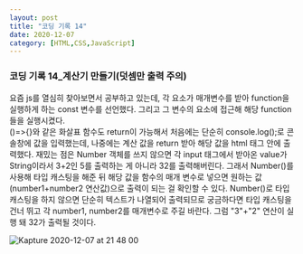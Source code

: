 ```yaml
---
layout: post
title: "코딩 기록 14"
date: 2020-12-07
category: [HTML,CSS,JavaScript]
---
```






<h3>코딩 기록 14_계산기 만들기(덧셈만 출력 주의)</h3>
요즘 js를 열심히 찾아보면서 공부하고 있는데, 각 요소가 매개변수를 받아 function을 실행하게 하는 const 변수를 선언했다.
그리고 그 변수의 요소에 접근해 해당 function들을 실행시켰다. 
<br>
()=>{}와 같은 화살표 함수도 return이 가능해서 처음에는 단순히 console.log();로 콘솔창에 값을 입력했는데, 나중에는 계산 값을 return 받아 
해당 값을 html 태그 안에 출력했다. 재밌는 점은 Number 객체를 쓰지 않으면 각 input 태그에서 받아온 value가 String이라서 3+2인 5를 출력하는 게 아니라 32를 출력해버린다.
그래서 Number()를 사용해 타입 캐스팅을 해준 뒤 해당 값을 함수의 매개 변수로 넣으면 원하는 값(number1+number2 연산값)으로 출력이 되는 걸 확인할 수 있다.
Number()로 타입 캐스팅을 하지 않으면 단순히 텍스트가 나열되어 출력되므로 궁금하다면 타입 캐스팅을 건너 뛰고 각 number1, number2를 매개변수로 주길 바란다. 그럼 "3"+"2" 연산이 실행 돼 32가 출력될 것이다.

<script src="https://gist.github.com/SUPINKIM/49ad1449e153d99ed4f7862c1a592d90.js"></script>
![Kapture 2020-12-07 at 21 48 00](https://user-images.githubusercontent.com/49034615/101352745-f1bfcb00-38d5-11eb-9544-4980e1f7a6d4.gif)
